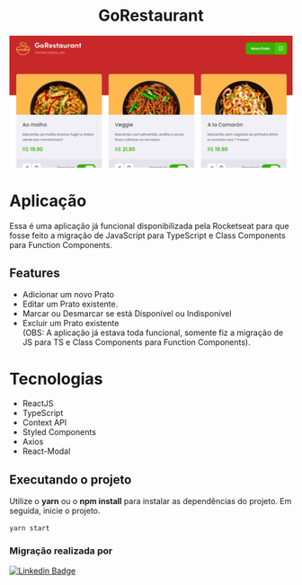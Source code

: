 <h1 align="center">
  GoRestaurant
</h1>

![cover](./src/assets/placeholder-facebook-meta.jpg)

# Aplicação
Essa é uma aplicação já funcional disponibilizada pela Rocketseat para que fosse feito a migração de JavaScript para TypeScript e Class Components para Function Components. 

## Features
- Adicionar um novo Prato
- Editar um Prato existente.
- Marcar ou Desmarcar se está Disponível ou Indisponível
- Excluir um Prato existente<br>
(OBS: A aplicação já estava toda funcional, somente fiz a migração de JS para TS e Class Components para Function Components).

# Tecnologias
- ReactJS
- TypeScript
- Context API
- Styled Components
- Axios
- React-Modal

## Executando o projeto

Utilize o **yarn** ou o **npm install** para instalar as dependências do projeto.
Em seguida, inicie o projeto.

```
yarn start
```

### **Migração realizada por**
[![Linkedin Badge](https://img.shields.io/badge/-Joilson%20M%20S%20Lopes-9466FF?style=flat-square&logo=Linkedin&logoColor=white&link=https://www.linkedin.com/in/joilsonmslopes/)](https://www.linkedin.com/in/joilsonmslopes/)